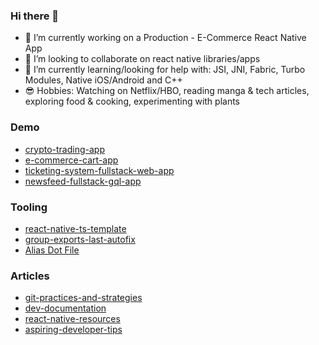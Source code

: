 ### Hi there 👋

- 🔭 I’m currently working on a Production - E-Commerce React Native App
- 👯 I’m looking to collaborate on react native libraries/apps
- 🤔 I’m currently learning/looking for help with: JSI, JNI, Fabric, Turbo Modules, Native iOS/Android and C++
- 😎 Hobbies: Watching on Netflix/HBO, reading manga & tech articles, exploring food & cooking, experimenting with plants

### Demo
- [crypto-trading-app](https://github.com/ramirezjag00/crypto-trading-app)
- [e-commerce-cart-app](https://github.com/ramirezjag00/e-commerce-cart-app)
- [ticketing-system-fullstack-web-app](https://github.com/ramirezjag00/ticketing-system-fullstack-web-app)
- [newsfeed-fullstack-gql-app](https://github.com/ramirezjag00/newsfeed-fullstack-gql-app)

### Tooling
- [react-native-ts-template](https://github.com/ramirezjag00/react-native-ts-template)
- [group-exports-last-autofix](https://github.com/ramirezjag00/group-exports-last-autofix)
- [Alias Dot File](https://github.com/ramirezjag00/dotFiles)

### Articles
- [git-practices-and-strategies](https://github.com/ramirezjag00/git-practices-and-strategies)
- [dev-documentation](https://github.com/ramirezjag00/dev-documentation)
- [react-native-resources](https://github.com/ramirezjag00/react-native-resources)
- [aspiring-developer-tips](https://github.com/ramirezjag00/aspiring-developer-tips)
